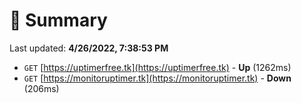 # 📖 Summary
Last updated: **4/26/2022, 7:38:53 PM**

- `GET` [https://uptimerfree.tk](https://uptimerfree.tk) - **Up** (1262ms)
- `GET` [https://monitoruptimer.tk](https://monitoruptimer.tk) - **Down** (206ms)
